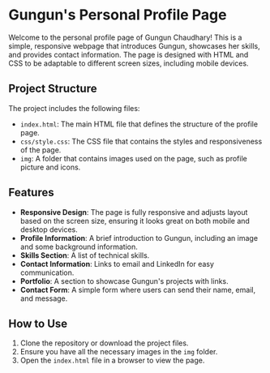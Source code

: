 # Gungun's Personal Profile Page

Welcome to the personal profile page of Gungun Chaudhary! This is a simple, responsive webpage that introduces Gungun, showcases her skills, and provides contact information. The page is designed with HTML and CSS to be adaptable to different screen sizes, including mobile devices.

## Project Structure

The project includes the following files:

- `index.html`: The main HTML file that defines the structure of the profile page.
- `css/style.css`: The CSS file that contains the styles and responsiveness of the page.
- `img`: A folder that contains images used on the page, such as profile picture and icons.

## Features

- **Responsive Design**: The page is fully responsive and adjusts layout based on the screen size, ensuring it looks great on both mobile and desktop devices.
- **Profile Information**: A brief introduction to Gungun, including an image and some background information.
- **Skills Section**: A list of technical skills.
- **Contact Information**: Links to email and LinkedIn for easy communication.
- **Portfolio**: A section to showcase Gungun's projects with links.
- **Contact Form**: A simple form where users can send their name, email, and message.

## How to Use

1. Clone the repository or download the project files.
2. Ensure you have all the necessary images in the `img` folder.
3. Open the `index.html` file in a browser to view the page.
